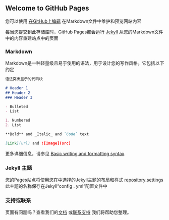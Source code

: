 ## Welcome to GitHub Pages

您可以使用 [在GitHub上编辑](https://github.com/luckyzyx/luckyzyxtools/edit/main/docs/index.md) 在Markdown文件中维护和预览网站内容

每当您提交到此存储库时，GitHub Pages都会运行 [Jekyll](https://jekyllrb.com/) 从您的Markdown文件中的内容重建站点中的页面

### Markdown

Markdown是一种轻量级且易于使用的语法，用于设计您的写作风格。它包括以下约定

```markdown
语法突出显示的代码块

# Header 1
## Header 2
### Header 3

- Bulleted
- List

1. Numbered
2. List

**Bold** and _Italic_ and `Code` text

[Link](url) and ![Image](src)
```

更多详细信息，请参见 [Basic writing and formatting syntax](https://docs.github.com/en/github/writing-on-github/getting-started-with-writing-and-formatting-on-github/basic-writing-and-formatting-syntax).

### Jekyll 主题

您的Pages站点将使用您在中选择的Jekyll主题的布局和样式 [repository settings](https://github.com/luckyzyx/luckyzyxtools/settings/pages)
此主题的名称保存在Jekyll“config . yml”配置文件中

### 支持或联系

页面有问题吗？查看我们的[文档](https://docs.github.com/categories/github-pages-basics/) 或[联系支持](https://support.github.com/contact) 我们将帮助您整理。
